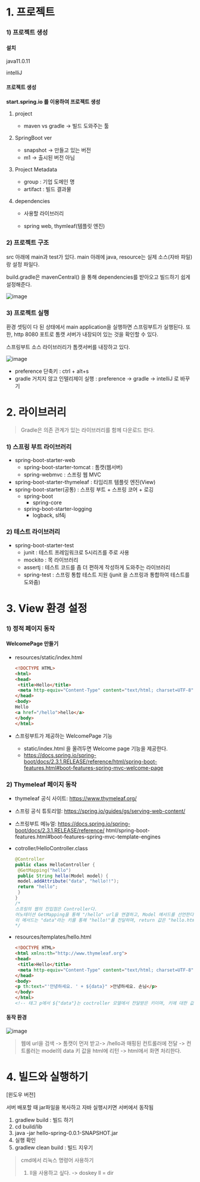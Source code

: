 # 1. 프로젝트 

### 1) 프로젝트 생성

#### 설치

java11.0.11

intelliJ

#### 프로젝트 생성

**start.spring.io 를 이용하여 프로젝트 생성**

1. project 

   - maven vs gradle -> 빌드 도와주는 툴

2. SpringBoot ver 

   - snapshot -> 만들고 있는 버전
   - m1 -> 출시된 버전 아님

3. Project Metadata

   - group : 기업 도메인 명
   - artifact : 빌드 결과물

4. dependencies

   - 사용할 라이브러리

   - spring web, thymleaf(템플릿 엔진)

### 2) 프로젝트 구조

src 아래에 main과 test가 있다.  main 아래에 java, resource는 실제 소스(자바 파일)랑 설정 파일다.  

build.gradle은 mavenCentral() 을 통해 dependencies를 받아오고 빌드하기 쉽게 설정해준다.

![image](https://user-images.githubusercontent.com/38436013/126335285-d5ac7dd9-ea12-4a71-9685-cce40bd0d83c.png)

### 3) 프로젝트 실행

환경 셋팅이 다 된 상태에서 main application을 실행하면 스프링부트가 실행된다. 또한, http 8080 포트로 톰캣 서버가 내장되어 있는 것을 확인할 수 있다. 

스프링부트 소스 라이브러리가 톰캣서버를 내장하고 있다.

![image](https://user-images.githubusercontent.com/38436013/126335308-a4570bbf-dc6b-4775-ae21-55eec11d684b.png)

- preference 단축키 : ctrl + alt+s
- gradle 거치지 않고 인텔리제이 실행 : preference -> gradle -> intelliJ 로 바꾸기

# 2. 라이브러리 

>  Gradle은 의존 관계가 있는 라이브러리를 함께 다운로드 한다.

### 1) 스프링 부트 라이브러리

- spring-boot-starter-web
  - spring-boot-starter-tomcat : 톰캣(웹서버)
  - spring-webmvc : 스프링 웹 MVC
- spring-boot-starter-thymeleaf : 타임리프 템플릿 엔진(View)
- spring-boot-starter(공통) : 스프링 부트  + 스프링 코어 + 로깅
  - spring-boot 
    - spring-core
  - spring-boot-starter-logging
    - logback, slf4j

### 2) 테스트 라이브러리

- spring-boot-starter-test
  - junit : 테스트 프레임워크로 5시리즈를 주로 사용
  - mockito : 목 라이브러리
  - assertj : 테스트 코드를 좀 더 편하게 작성하게 도와주는 라이브러리
  - spring-test : 스프링 통합 테스트 지원 (junit 을 스프링과 통합하여 테스트를 도와줌)

# 3. View 환경 설정

### 1) 정적 페이지 동작

#### WelcomePage 만들기

- resources/static/index.html 

  ~~~html
  <!DOCTYPE HTML>
  <html>
  <head>
   <title>Hello</title>
   <meta http-equiv="Content-Type" content="text/html; charset=UTF-8" />
  </head>
  <body>
  Hello
  <a href="/hello">hello</a>
  </body>
  </html>
  ~~~

- 스프링부트가 제공하는 WelcomePage 기능
  - static/index.html 을 올려두면 Welcome page 기능을 제공한다.
  - https://docs.spring.io/spring-boot/docs/2.3.1.RELEASE/reference/html/spring-boot-features.html#boot-features-spring-mvc-welcome-page

### 2) Thymeleaf 페이지 동작

- thymeleaf 공식 사이트: https://www.thymeleaf.org/ 
- 스프링 공식 튜토리얼: https://spring.io/guides/gs/serving-web-content/ 
- 스프링부트 메뉴얼: https://docs.spring.io/spring-boot/docs/2.3.1.RELEASE/reference/ html/spring-boot-features.html#boot-features-spring-mvc-template-engines

- cotroller/HelloController.class

  ~~~java
  @Controller
  public class HelloController {
   @GetMapping("hello")
   public String hello(Model model) {
   model.addAttribute("data", "hello!!");
   return "hello";
   }
  }
  /*
  스프링의 웹의 진입점은 Controller다. 
  어노테이션 GetMapping을 통해 "/hello" url을 연결하고, Model 메서드를 선언한다.
  이 메서드는 "data"라는 키를 통해 "hello!"를 전달하며, return 값은 "hello.html"로 리턴하라는 의미다.
  */
  ~~~

- resources/templates/hello.html

  ~~~html
  <!DOCTYPE HTML>
  <html xmlns:th="http://www.thymeleaf.org">
  <head>
   <title>Hello</title>
   <meta http-equiv="Content-Type" content="text/html; charset=UTF-8" />
  </head>
  <body>
  <p th:text="'안녕하세요. ' + ${data}" >안녕하세요. 손님</p>
  </body>
  </html>
  <!-- 태그 p에서 ${"data"}는 coctroller 모델에서 전달받은 키이며, 키에 대한 값을 리턴한다.-->
  ~~~

#### 동작 환경

![image](https://user-images.githubusercontent.com/38436013/126335373-015dbdeb-f333-4ace-ba9c-d9e752b993a3.png)

> 웹에 url을 검색 ->  톰캣이 먼저 받고->  /hello과 매핑된 컨트롤러에 전달 -> 컨트롤러는 model의 data 키 값을 html에 리턴 ->  html에서 화면 처리한다.



# 4. 빌드와 실행하기

[윈도우 버전]

서버 배포할 때 jar파일을 복사하고  자바 실행시키면 서버에서 동작됨

1. gradlew build  : 빌드 하기   
2. cd build/lib 
3. java -jar hello-spring-0.0.1-SNAPSHOT.jar  
4. 실행 확인
5. gradlew clean build   : 빌드 지우기

> cmd에서 리눅스 명령어 사용하기
>
> 1. ll을 사용하고 싶다.  -> doskey ll = dir